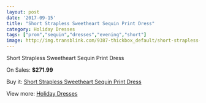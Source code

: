 ```yaml
---
layout: post
date: '2017-09-15'
title: "Short Strapless Sweetheart Sequin Print Dress"
category: Holiday Dresses
tags: ["prom","sequin","dresses","evening","short"]
image: http://img.transblink.com/9387-thickbox_default/short-strapless-sweetheart-sequin-print-dress.jpg
---
```

Short Strapless Sweetheart Sequin Print Dress

On Sales: **$271.99**
<a href="https://www.transblink.com/en/holiday-dresses/3069-short-strapless-sweetheart-sequin-print-dress.html"><amp-img layout="responsive" width="600" height="600" src="//img.transblink.com/9387-thickbox_default/short-strapless-sweetheart-sequin-print-dress.jpg" alt="Short Strapless Sweetheart Sequin Print Dress 0" /></a>
<a href="https://www.transblink.com/en/holiday-dresses/3069-short-strapless-sweetheart-sequin-print-dress.html"><amp-img layout="responsive" width="600" height="600" src="//img.transblink.com/9389-thickbox_default/short-strapless-sweetheart-sequin-print-dress.jpg" alt="Short Strapless Sweetheart Sequin Print Dress 1" /></a>
<a href="https://www.transblink.com/en/holiday-dresses/3069-short-strapless-sweetheart-sequin-print-dress.html"><amp-img layout="responsive" width="600" height="600" src="//img.transblink.com/9388-thickbox_default/short-strapless-sweetheart-sequin-print-dress.jpg" alt="Short Strapless Sweetheart Sequin Print Dress 2" /></a>

Buy it: [Short Strapless Sweetheart Sequin Print Dress](https://www.transblink.com/en/holiday-dresses/3069-short-strapless-sweetheart-sequin-print-dress.html "Short Strapless Sweetheart Sequin Print Dress")

View more: [Holiday Dresses](https://www.transblink.com/en/8-holiday-dresses "Holiday Dresses")